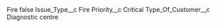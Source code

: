 <?xml version="1.0" encoding="UTF-8"?>
<CustomMetadata xmlns="http://soap.sforce.com/2006/04/metadata" xmlns:xsi="http://www.w3.org/2001/XMLSchema-instance" xmlns:xsd="http://www.w3.org/2001/XMLSchema">
    <label>Fire</label>
    <protected>false</protected>
    <values>
        <field>Issue_Type__c</field>
        <value xsi:type="xsd:string">Fire</value>
    </values>
    <values>
        <field>Priority__c</field>
        <value xsi:type="xsd:string">Critical</value>
    </values>
    <values>
        <field>Type_Of_Customer__c</field>
        <value xsi:type="xsd:string">Diagnostic centre</value>
    </values>
</CustomMetadata>
